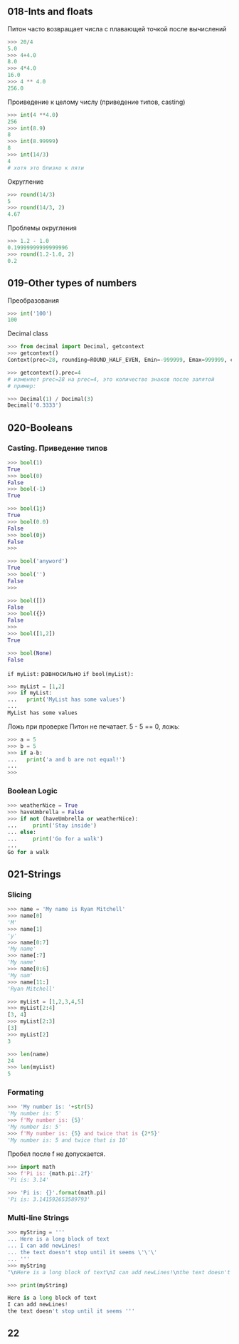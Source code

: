 ## 018-Ints and floats

Питон часто возвращает числа с плавающей точкой после вычислений

```python
>>> 20/4
5.0
>>> 4+4.0
8.0
>>> 4*4.0
16.0
>>> 4 ** 4.0
256.0
```

Проиведение к целому числу (приведение типов, casting)

```py
>>> int(4 **4.0)
256
>>> int(8.9)
8
>>> int(8.99999)
8
>>> int(14/3)
4
# хотя это близко к пяти
```

Округление

```py
>>> round(14/3)
5
>>> round(14/3, 2)
4.67
```

Проблемы округления

```py
>>> 1.2 - 1.0
0.19999999999999996
>>> round(1.2-1.0, 2)
0.2
```

## 019-Other types of numbers

Преобразования

```py
>>> int('100')
100
```

Decimal class
```py
>>> from decimal import Decimal, getcontext
>>> getcontext()
Context(prec=28, rounding=ROUND_HALF_EVEN, Emin=-999999, Emax=999999, capitals=1, clamp=0, flags=[], traps=[InvalidOperation, DivisionByZero, Overflow])

>>> getcontext().prec=4
# изменяет prec=28 на prec=4, это количество знаков после запятой 
# пример:

>>> Decimal(1) / Decimal(3)
Decimal('0.3333')
```

## 020-Booleans


### Casting. Приведение типов

```py
>>> bool(1)
True
>>> bool(0)
False
>>> bool(-1)
True

>>> bool(1j)
True
>>> bool(0.0)
False
>>> bool(0j)
False
>>>

>>> bool('anyword')
True
>>> bool('')
False
>>>

>>> bool([])
False
>>> bool({})
False
>>>
>>> bool([1,2])
True

>>> bool(None)
False
```

`if myList:` равносильно `if bool(myList):`
```py
>>> myList = [1,2]
>>> if myList:
...   print('MyList has some values')
...
MyList has some values
```

Ложь при проверке Питон не печатает. 5 - 5 == 0, ложь:

```py
>>> a = 5
>>> b = 5
>>> if a-b:
...   print('a and b are not equal!')
...
>>>
```

### Boolean Logic

```py
>>> weatherNice = True
>>> haveUmbrella = False
>>> if not (haveUmbrella or weatherNice):
...     print('Stay inside')
... else:
...     print('Go for a walk')
...
Go for a walk
```

## 021-Strings

### Slicing

```py
>>> name = 'My name is Ryan Mitchell'
>>> name[0]
'M'
>>> name[1]
'y'
>>> name[0:7]
'My name'
>>> name[:7]
'My name'
>>> name[0:6]
'My nam'
>>> name[11:]
'Ryan Mitchell'
```

```py
>>> myList = [1,2,3,4,5]
>>> myList[2:4]
[3, 4]
>>> myList[2:3]
[3]
>>> myList[2]
3
```

```py
>>> len(name)
24
>>> len(myList)
5
```

### Formating

```py
>>> 'My number is: '+str(5)
'My number is: 5'
>>> f'My number is: {5}'
'My number is: 5'
>>> f'My number is: {5} and twice that is {2*5}'
'My number is: 5 and twice that is 10'
```

Пробел после f не допускается.

```py
>>> import math
>>> f'Pi is: {math.pi:.2f}'
'Pi is: 3.14'

>>> 'Pi is: {}'.format(math.pi)
'Pi is: 3.141592653589793'
```

### Multi-line Strings

```py
>>> myString = '''
... Here is a long block of text
... I can add newLines!
... the text doesn't stop until it seems \'\'\'
... '''
>>> myString
"\nHere is a long block of text\nI can add newLines!\nthe text doesn't stop until it seems '''\n"

>>> print(myString)

Here is a long block of text
I can add newLines!
the text doesn't stop until it seems '''

```

## 22



